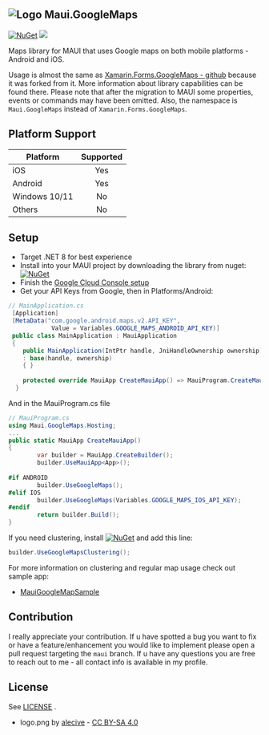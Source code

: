 ## ![Logo](https://raw.githubusercontent.com/jpsheehan/Maui.GoogleMaps/maui/lib/Maui.GoogleMaps/logo.png) Maui.GoogleMaps 

[![NuGet](https://img.shields.io/nuget/v/Sheehan.Maui.GoogleMaps.svg?label=NuGet)](https://www.nuget.org/packages/Sheehan.Maui.GoogleMaps/) ![](https://img.shields.io/nuget/dt/Sheehan.Maui.GoogleMaps.svg)

Maps library for MAUI that uses Google maps on both mobile platforms - Android and iOS.

Usage is almost the same as [Xamarin.Forms.GoogleMaps - github](https://github.com/amay077/Xamarin.Forms.GoogleMaps) because it was forked from it. More information about library capabilities can be found there. Please note that after the migration to MAUI some properties, events or commands may have been omitted. Also, the namespace is ``Maui.GoogleMaps`` instead of ``Xamarin.Forms.GoogleMaps``. 

## Platform Support

|Platform|Supported|
| ------------------- | :-----------: |
|iOS|Yes|
|Android|Yes|
|Windows 10/11|No|
|Others|No|

## Setup
* Target .NET 8 for best experience
* Install into your MAUI project by downloading the library from nuget: [![NuGet](https://img.shields.io/nuget/v/Sheehan.Maui.GoogleMaps.svg?label=NuGet)](https://www.nuget.org/packages/Sheehan.Maui.GoogleMaps/)
* Finish the [Google Cloud Console setup](https://developers.google.com/maps/get-started#create-project)
* Get your API Keys from Google, then in Platforms/Android: 

```csharp
// MainApplication.cs
 [Application]
 [MetaData("com.google.android.maps.v2.API_KEY",
            Value = Variables.GOOGLE_MAPS_ANDROID_API_KEY)]
 public class MainApplication : MauiApplication
 {
    public MainApplication(IntPtr handle, JniHandleOwnership ownership) 
    : base(handle, ownership)
    { }
    
    protected override MauiApp CreateMauiApp() => MauiProgram.CreateMauiApp();
  }
```

And in the MauiProgram.cs file

```csharp
// MauiProgram.cs
using Maui.GoogleMaps.Hosting;
...
public static MauiApp CreateMauiApp()
{
        var builder = MauiApp.CreateBuilder();
        builder.UseMauiApp<App>();
            
#if ANDROID
        builder.UseGoogleMaps();
#elif IOS
        builder.UseGoogleMaps(Variables.GOOGLE_MAPS_IOS_API_KEY);
#endif
        return builder.Build();	
}
```

If you need clustering, install [![NuGet](https://img.shields.io/nuget/v/Sheehan.Maui.GoogleMaps.svg?label=Sheehan.Maui.GoogleMaps.Clustering)](https://www.nuget.org/packages/Sheehan.Maui.GoogleMaps.Clustering/) and add this line:
```csharp
builder.UseGoogleMapsClustering();
```
For more information on clustering and regular map usage check out sample app:

* [MauiGoogleMapSample](https://github.com/jpsheehan/Maui.GoogleMaps/tree/maui/sample/MauiGoogleMapSample)

## Contribution

I really appreciate your contribution. If u have spotted a bug you want to fix or have a feature/enhancement you would like to implement please open a pull request targeting the  ``maui`` branch. If u have any questions you are free to reach out to me - all contact info is available in my profile.

## License

See [LICENSE](LICENSE.txt) .

* logo.png by [alecive](http://www.iconarchive.com/show/flatwoken-icons-by-alecive.html) - [CC BY-SA 4.0](https://creativecommons.org/licenses/by-sa/4.0/deed)


